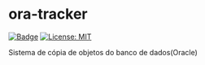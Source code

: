 # ora-tracker
[![Badge](https://img.shields.io/badge/version-v1.0.0--alpha.2-orange.svg)](https://github.com/bortoloso/ora-tracker/releases/tag/v1.0.0-alpha.2) [![License: MIT](https://img.shields.io/badge/License-MIT-yellow.svg)](https://opensource.org/licenses/MIT) 

Sistema de cópia de objetos do banco de dados(Oracle)
